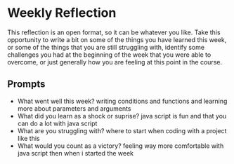 # Weekly Reflection
This reflection is an open format, so it can be whatever you like. Take this opportunity to write a bit on some of the things you have learned this week, or some of the things that you are still struggling with, identify some challenges you had at the beginning of the week that you were able to overcome, or just generally how you are feeling at this point in the course.

## Prompts
- What went well this week?
writing conditions and functions and learning more about parameters and arguments
- What did you learn as a shock or suprise?
java script is fun and that you can do a lot with java script 
- What are you struggling with?
where to start when coding with a project like this
- What would you count as a victory?
feeling way more comfortable with java script then when i started the week